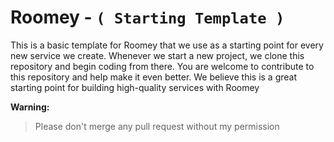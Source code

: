 # Roomey - `( Starting Template )`

This is a basic template for Roomey that we use as a starting point for every new service we create. Whenever we start a new project, we clone this repository and begin coding from there. You are welcome to contribute to this repository and help make it even better. We believe this is a great starting point for building high-quality services with Roomey

**Warning:**

> Please don't merge any pull request without my permission
